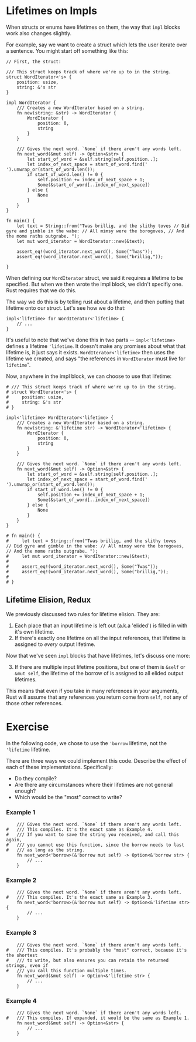 # Lifetimes on Impls

When structs or enums have lifetimes on them, the way that `impl` blocks
work also changes slightly.

For example, say we want to create a struct which lets the user
iterate over a sentence. You might start off something like this:

``` rust,ignore
// First, the struct:

/// This struct keeps track of where we're up to in the string.
struct WordIterator<'s> {
    position: usize,
    string: &'s str
}

impl WordIterator {
    /// Creates a new WordIterator based on a string.
    fn new(string: &str) -> WordIterator {
        WordIterator {
            position: 0,
            string
        }
    }
    
    /// Gives the next word. `None` if there aren't any words left.
    fn next_word(&mut self) -> Option<&str> {
        let start_of_word = &self.string[self.position..];
        let index_of_next_space = start_of_word.find(' ').unwrap_or(start_of_word.len());
        if start_of_word.len() != 0 {
            self.position += index_of_next_space + 1;
            Some(&start_of_word[..index_of_next_space]) 
        } else {
            None
        }
    }
}

fn main() {
    let text = String::from("Twas brillig, and the slithy toves // Did gyre and gimble in the wabe: // All mimsy were the borogoves, // And the mome raths outgrabe. ");
    let mut word_iterator = WordIterator::new(&text);
    
    assert_eq!(word_iterator.next_word(), Some("Twas"));
    assert_eq!(word_iterator.next_word(), Some("brillig,"));
    
}
```

When defining our `WordIterator` struct, we said it requires a lifetime to be specified.
But when we then wrote the impl block, we didn't specifiy one. Rust requires that we do this.

The way we do this is by telling rust about a lifetime, and then putting that lifetime onto
our struct. Let's see how we do that:

``` rust,ignore
impl<'lifetime> for WordIterator<'lifetime> {
    // ...
}
```

It's useful to note that we've done this in two parts -- `impl<'lifetime>` defines a lifetime `'lifetime`.
It doesn't make any promises about what that lifetime is, it just says it exists.
`WordIterator<'lifetime>` then uses the lifetime we created, and says "the references in `WordIterator` must live for `lifetime`".

Now, anywhere in the impl block, we can choose to use that lifetime:

``` rust,ignore
# /// This struct keeps track of where we're up to in the string.
# struct WordIterator<'s> {
#     position: usize,
#     string: &'s str
# }

impl<'lifetime> WordIterator<'lifetime> {
    /// Creates a new WordIterator based on a string.
    fn new(string: &'lifetime str) -> WordIterator<'lifetime> {
        WordIterator {
            position: 0,
            string
        }
    }
    
    /// Gives the next word. `None` if there aren't any words left.
    fn next_word(&mut self) -> Option<&str> {
        let start_of_word = &self.string[self.position..];
        let index_of_next_space = start_of_word.find(' ').unwrap_or(start_of_word.len());
        if start_of_word.len() != 0 {
            self.position += index_of_next_space + 1;
            Some(&start_of_word[..index_of_next_space]) 
        } else {
            None
        }
    }
}

# fn main() {
#     let text = String::from("Twas brillig, and the slithy toves // Did gyre and gimble in the wabe: // All mimsy were the borogoves, // And the mome raths outgrabe. ");
#     let mut word_iterator = WordIterator::new(&text);
#     
#     assert_eq!(word_iterator.next_word(), Some("Twas"));
#     assert_eq!(word_iterator.next_word(), Some("brillig,"));
#     
# }

```

## Lifetime Elision, Redux

We previously discussed two rules for lifetime elision. They are:

1. Each place that an input lifetime is left out (a.k.a 'elided') is filled in with it's own lifetime.
2. If there's exactly one lifetime on all the input references, that lifetime is assigned to *every* output lifetime.

Now that we've seen `impl` blocks that have lifetimes, let's discuss one more:

3. If there are multiple input lifetime positions, but one of them is `&self` or
   `&mut self`, the lifetime of the borrow of is assigned to all elided output
   lifetimes.
   
This means that even if you take in many references in your arguments, Rust will assume that any references you return
come from `self`, not any of those other references.

# Exercise

In the following code, we chose to use the `'borrow` lifetime, not the `'lifetime` lifetime.

There are three ways we could implement this code. Describe the effect of each of these implementations.
Specifically:
 - Do they compile?
 - Are there any circumstances where their lifetimes are not general enough?
 - Which would be the "most" correct to write?

### Example 1
``` rust,ignore
    /// Gives the next word. `None` if there aren't any words left.
#   /// This compiles. It's the exact same as Example 4.
#   /// If you want to save the string you received, and call this again,
#   /// you cannot use this function, since the borrow needs to last
#   /// as long as the string.
    fn next_word<'borrow>(&'borrow mut self) -> Option<&'borrow str> {
        // ...
    }
```

### Example 2
``` rust,ignore
    /// Gives the next word. `None` if there aren't any words left.
#   /// This compiles. It's the exact same as Example 3.
    fn next_word<'borrow>(&'borrow mut self) -> Option<&'lifetime str> {
        // ...
    }
```

### Example 3
``` rust,ignore
    /// Gives the next word. `None` if there aren't any words left.
#   /// This compiles. It's probably the "most" correct, because it's the shortest
#   /// to write, but also ensures you can retain the returned strings, even if
#   /// you call this function multiple times.
    fn next_word(&mut self) -> Option<&'lifetime str> {
        // ...
    }
```

### Example 4
``` rust,ignore
    /// Gives the next word. `None` if there aren't any words left.
#   /// This compiles. If expanded, it would be the same as Example 1.
    fn next_word(&mut self) -> Option<&str> {
        // ...
    }
```
